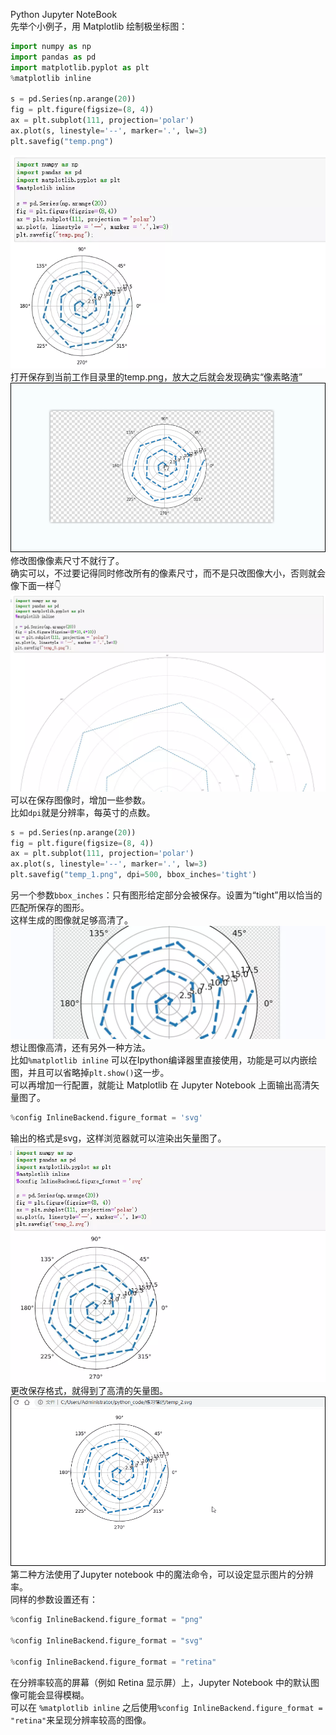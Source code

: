Python Jupyter NoteBook<br />先举个小例子，用 Matplotlib 绘制极坐标图：
```python
import numpy as np
import pandas as pd
import matplotlib.pyplot as plt
%matplotlib inline

s = pd.Series(np.arange(20))
fig = plt.figure(figsize=(8, 4))
ax = plt.subplot(111, projection='polar')
ax.plot(s, linestyle='--', marker='.', lw=3)
plt.savefig("temp.png")
```
![](./img/1638075509386-d94823cb-d1e7-4beb-9863-5dd981c0aa5d.webp)<br />打开保存到当前工作目录里的temp.png，放大之后就会发现确实“像素略渣”<br />![](./img/1638075509479-7ad7311b-9105-4e15-a564-e7be567388bb.gif)<br />修改图像像素尺寸不就行了。<br />确实可以，不过要记得同时修改所有的像素尺寸，而不是只改图像大小，否则就会像下面一样👇<br />![](./img/1638075509410-a3df55eb-7eef-49ce-82ef-8d5114c0d917.webp)<br />可以在保存图像时，增加一些参数。<br />比如`dpi`就是分辨率，每英寸的点数。
```python
s = pd.Series(np.arange(20))
fig = plt.figure(figsize=(8, 4))
ax = plt.subplot(111, projection='polar')
ax.plot(s, linestyle='--', marker='.', lw=3)
plt.savefig("temp_1.png", dpi=500, bbox_inches='tight')
```
另一个参数`bbox_inches`：只有图形给定部分会被保存。设置为“tight”用以恰当的匹配所保存的图形。<br />这样生成的图像就足够高清了。<br />![](./img/1638075509375-4f0006f7-2220-4316-bbdf-beb5f6c9a356.webp)<br />想让图像高清，还有另外一种方法。<br />比如`%matplotlib inline` 可以在Ipython编译器里直接使用，功能是可以内嵌绘图，并且可以省略掉`plt.show()`这一步。<br />可以再增加一行配置，就能让 Matplotlib 在 Jupyter Notebook 上面输出高清矢量图了。
```python
%config InlineBackend.figure_format = 'svg'
```
输出的格式是svg，这样浏览器就可以渲染出矢量图了。<br />![](./img/1638075509696-0b08d93e-1edb-4897-a419-638c764b3f75.webp)<br />更改保存格式，就得到了高清的矢量图。<br />![](./img/1638075510040-403c44e1-6d52-4d71-866c-d99d707ba138.gif)<br />第二种方法使用了Jupyter notebook 中的魔法命令，可以设定显示图片的分辨率。<br />同样的参数设置还有：
```python
%config InlineBackend.figure_format = "png"

%config InlineBackend.figure_format = "svg"

%config InlineBackend.figure_format = "retina"
```
在分辨率较高的屏幕（例如 Retina 显示屏）上，Jupyter Notebook 中的默认图像可能会显得模糊。<br />可以在 `%matplotlib inline` 之后使用`%config InlineBackend.figure_format = "retina"`来呈现分辨率较高的图像。
